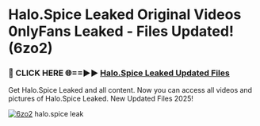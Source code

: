 # Halo.Spice Leaked Original Videos 0nlyFans Leaked - Files Updated! (6zo2)

<h3>🔴 CLICK HERE 🌐==►► <a href="https://tinyurl.com/2jnfzry5" rel="nofollow">Halo.Spice Leaked Updated Files</a></h3>

Get Halo.Spice Leaked and all content. Now you can access all videos and pictures of Halo.Spice Leaked. New Updated Files 2025!

[![6zo2](https://i.imgur.com/GyGTBgg.gif)](https://tinyurl.com/2jnfzry5)
halo.spice leak